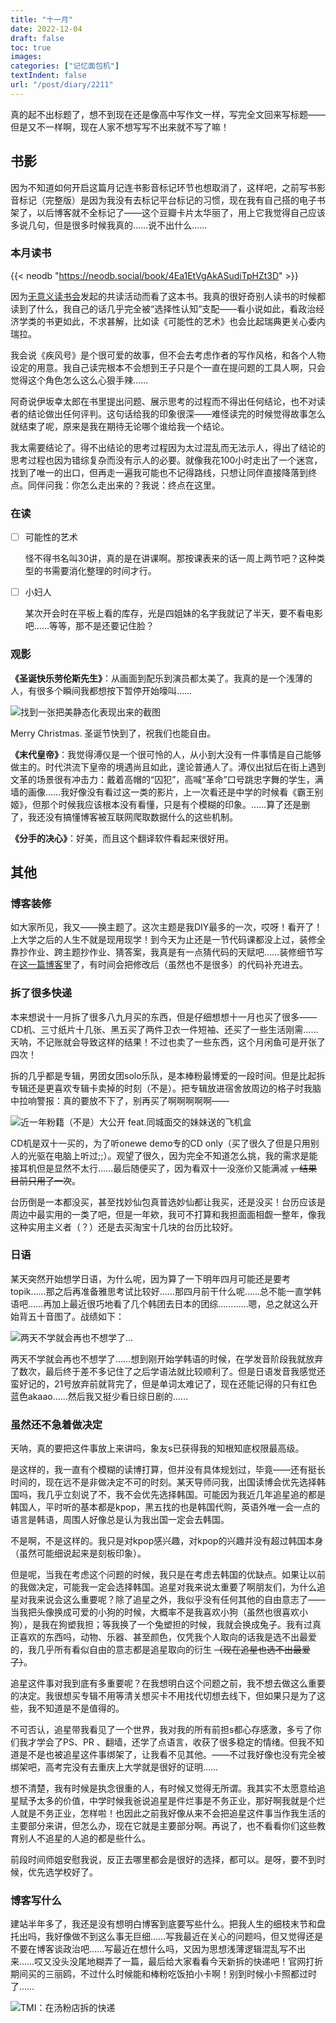 ```yaml
---
title: "十一月"
date: 2022-12-04
draft: false
toc: true
images:
categories: ["记忆面包机"]
textIndent: false
url: "/post/diary/2211"
---
```


真的起不出标题了，想不到现在还是像高中写作文一样，写完全文回来写标题——但是又不一样啊，现在人家不想写写不出来就不写了嘛！

## 书影

因为不知道如何开启这篇月记连书影音标记环节也想取消了，这样吧，之前写书影音标记（完整版）是因为我没有去标记平台标记的习惯，现在我有自己搭的电子书架了，以后博客就不全标记了——这个豆瓣卡片太华丽了，用上它我觉得自己应该多说几句，但是很多时候我真的……说不出什么……

### 本月读书

{{< neodb "https://neodb.social/book/4Ea1EtVgAkASudiTpHZt3D" >}}

因为[无意义读书会](https://book.mantyke.icu/)发起的共读活动而看了这本书。我真的很好奇别人读书的时候都读到了什么，我自己的话几乎完全被“选择性认知”支配——看小说如此，看政治经济学类的书更如此，不求甚解，比如读《可能性的艺术》也会比起瑞典更关心委内瑞拉。

我会说《疾风号》是个很可爱的故事，但不会去考虑作者的写作风格，和各个人物设定的用意。我自己读完根本不会想到王子只是个一直在提问题的工具人啊，只会觉得这个角色怎么这么心狠手辣……

阿奇说伊坂幸太郎在书里提出问题、展示思考的过程而不得出任何结论，也不对读者的结论做出任何评判。这句话给我的印象很深——难怪读完的时候觉得故事怎么就结束了呢，原来是我在期待无论哪个谁给我一个结论。

我太需要结论了。得不出结论的思考过程因为太过混乱而无法示人，得出了结论的思考过程也因为错综复杂而没有示人的必要。就像我花100小时走出了一个迷宫，找到了唯一的出口，但再走一遍我可能也不记得路线，只想让同伴直接降落到终点。同伴问我：你怎么走出来的？我说：终点在这里。

### 在读

- [ ] 可能性的艺术 
  
  怪不得书名叫30讲，真的是在讲课啊。那按课表来的话一周上两节吧？这种类型的书需要消化整理的时间才行。
- [ ] 小妇人
  
  某次开会时在平板上看的库存，光是四姐妹的名字我就记了半天，要不看电影吧……等等，那不是还要记住脸？

### 观影

**《圣诞快乐劳伦斯先生》**：从画面到配乐到演员都太美了。我真的是一个浅薄的人，有很多个瞬间我都想按下暂停开始嚎叫……

![找到一张把美静态化表现出来的截图](images/2.webp "找到一张把美静态化表现出来的截图")

Merry Christmas. 圣诞节快到了，祝我们也能自由。

**《末代皇帝》**：我觉得溥仪是一个很可怜的人，从小到大没有一件事情是自己能够做主的。时代洪流下皇帝的境遇尚且如此，遑论普通人了。溥仪出狱后在街上遇到文革的场景很有冲击力：戴着高帽的“囚犯”，高喊“革命”口号跳忠字舞的学生，满墙的画像……我好像没有看过这一类的影片，上一次看还是中学的时候看《霸王别姬》，但那个时候我应该根本没有看懂，只是有个模糊的印象。……算了还是删了，我还没有搞懂博客被互联网爬取数据什么的这些机制。

**《分手的决心》**：好美，而且这个翻译软件看起来很好用。

## 其他

### 博客装修

如大家所见，我又——换主题了。这次主题是我DIY最多的一次，哎呀！看开了！上大学之后的人生不就是现用现学！到今天为止还是一节代码课都没上过，装修全靠抄作业、跨主题抄作业、猜答案，我真是有一点猜代码的天赋吧……装修细节写在[这一篇博客](https://iceco.icu/post/hugo/dec/)里了，有时间会把修改后（虽然也不是很多）的代码补充进去。

### 拆了很多快递

本来想说十一月拆了很多八九月买的东西，但是仔细想想十一月也买了很多——CD机、三寸纸片十几张、黑五买了两件卫衣一件短袖、还买了一些生活刚需……天呐，不记账就会导致这样的结果！不过也卖了一些东西，这个月闲鱼可是开张了四次！

拆的几乎都是专辑，男团女团solo乐队，是本棒粉最博爱的一段时间。但是比起拆专辑还是更喜欢专辑卡卖掉的时刻（不是）。把专辑放进宿舍放周边的格子时我脑中拉响警报：真的要放不下了，别再买了啊啊啊啊啊——

![近一年粉籍（不是）大公开 feat.同城面交的妹妹送的飞机盒](images/3.JPG "近一年粉籍（不是）大公开 feat.同城面交的妹妹送的飞机盒")

CD机是双十一买的，为了听onewe demo专的CD only（买了很久了但是只用别人的光驱在电脑上听过;;）。观望了很久，因为完全不知道怎么挑，我的需求是能接耳机但是显然不太行……最后随便买了，因为看双十一没涨价又能满减 ~~，结果目前只用了一次~~。

台历倒是一本都没买，甚至找妙仙包真普选妙仙都让我买，还是没买！台历应该是周边中最实用的一类了吧，但是一年欸，我可不打算和我担面面相觑一整年，像我这种实用主义者（？）还是去买淘宝十几块的台历比较好。

### 日语

某天突然开始想学日语，为什么呢，因为算了一下明年四月可能还是要考topik……那之后再准备雅思考试比较好……那四月前干什么呢……总不能一直学韩语吧……再加上最近很巧地看了几个韩团去日本的团综…………嗯，总之就这么开始背五十音图了。战绩如下：

![两天不学就会再也不想学了...](images/02.png)

两天不学就会再也不想学了……想到刚开始学韩语的时候，在学发音阶段我就放弃了数次，最后终于差不多记住了之后学语法就比较顺利了。但是日语发音我感觉还蛮好记的，21号放弃前就背完了，但是单词太难记了，现在还能记得的只有红色蓝色akaao……然后我又挺少看日综日剧的……

### 虽然还不急着做决定

天呐，真的要把这件事放上来讲吗，象友s已获得我的知根知底权限最高级。

是这样的，我一直有个模糊的读博打算，但并没有具体规划过，毕竟——还有挺长时间的，现在远不是非做决定不可的时刻。某天导师问我，出国读博会优先选择韩国吗，我几乎立刻说了不，我不会优先选择韩国。可能因为我近几年追星追的都是韩国人，平时听的基本都是kpop，黑五找的也是韩国代购，英语外唯一会一点的语言是韩语，周围人好像总是认为我出国一定会去韩国。

不是啊，不是这样的。我只是对kpop感兴趣，对kpop的兴趣并没有超过韩国本身（虽然可能细说起来是刻板印象）。

但是呢，当我在考虑这个问题的时候，我只是在考虑去韩国的优缺点。如果让以前的我做决定，可能我一定会选择韩国。追星对我来说太重要了啊朋友们，为什么追星对我来说会这么重要呢？除了追星之外，我似乎没有任何其他的自由意志了——当我把头像换成可爱的小狗的时候，大概率不是我喜欢小狗（虽然也很喜欢小狗），是我在狗塑我担；等我换了一个兔塑担的时候，我就会换成兔子。我有过真正喜欢的东西吗，动物、乐器、甚至颜色，仅凭我个人取向的话我是选不出最爱的，我几乎所有看似自由的意志都是追星取向的衍生 ~~（现在追星也选不出最爱了）~~。

追星这件事对我到底有多重要呢？在我想明白这个问题之前，我不想去做这么重要的决定。我很想买专辑不用等清关想买卡不用找代切想去线下，但如果只是为了这些，我不知道是不是值得的。

不可否认，追星带我看见了一个世界，我对我的所有前担s都心存感激，多亏了你们我才学会了PS、PR 、翻墙，还学了点语言，收获了很多稳定的情绪。但我不知道是不是也被追星这件事绑架了，让我看不见其他。——不过我好像也没有完全被绑架吧，高考完没有去重庆上大学就是很好的证明……

想不清楚，我有时候是执念很重的人，有时候又觉得无所谓。我其实不太愿意给追星赋予太多的价值，中学时候我爸说追星是件烂事是不务正业，那好啊我就是个烂人就是不务正业，怎样啦！也因此之前我好像从来不会把追星这件事当作我生活的主要部分来讲，但怎么办，现在它就是主要部分啊。再说了，也不看看你们这些教育别人不追星的人追的都是些什么。

前段时间师姐安慰我说，反正去哪里都会是很好的选择，都可以。是呀，要不到时候，优先选学校好了。

### 博客写什么

建站半年多了，我还是没有想明白博客到底要写些什么。把我人生的细枝末节和盘托出吗，我好像做不到这么事无巨细……写我最近在关心的问题吗，但又觉得还是不要在博客谈政治吧……写最近在想什么吗，又因为思想浅薄逻辑混乱写不出来……哎又没头没尾地糊弄了一篇，最后给大家看看今天新拆的快递吧！官网打折期间买的三丽鸥，不过什么时候能和棒粉吃饭拍小卡啊！别到时候小卡照都过时了……

![TMI：在汤粉店拆的快递](images/4.JPG "TMI：在汤粉店拆的快递")